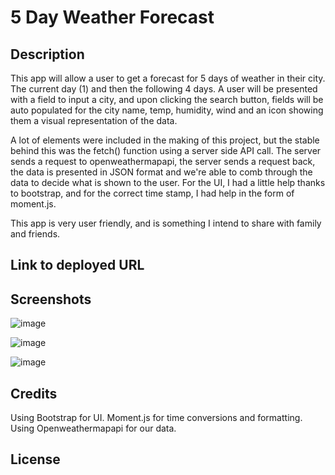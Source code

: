 # 5 Day Weather Forecast

## Description

This app will allow a user to get a forecast for 5 days of weather in their city. The current day (1) and then the following 4 days. A user will be presented with a field to input a city, and upon clicking the search button, fields will be auto populated for the city name, temp, humidity, wind and an icon showing them a visual representation of the data.

A lot of elements were included in the making of this project, but the stable behind this was the fetch() function using a server side API call. The server sends a request to openweathermapapi, the server sends a request back, the data is presented in JSON format and we're able to comb through the data to decide what is shown to the user. For the UI, I had a little help thanks to bootstrap, and for the correct time stamp, I had help in the form of moment.js.

This app is very user friendly, and is something I intend to share with family and friends.

## Link to deployed URL

## Screenshots

![image](https://user-images.githubusercontent.com/103971233/192665363-231d44e0-e4d9-482d-95d2-9acc96f0623b.png)

![image](https://user-images.githubusercontent.com/103971233/192665398-9641050c-6ae9-4ef6-a6e4-f20c140a4267.png)

![image](https://user-images.githubusercontent.com/103971233/192665456-97581792-8603-4036-99bf-f7bcae9cee79.png)

## Credits

Using Bootstrap for UI. Moment.js for time conversions and formatting. Using Openweathermapapi for our data.

## License

